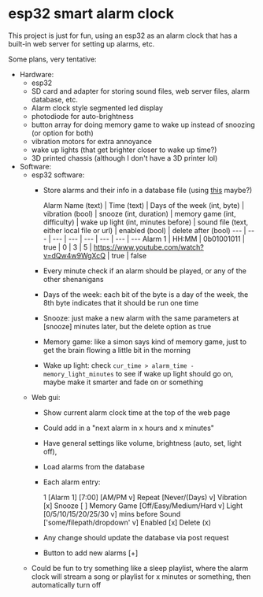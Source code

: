 # esp32 smart alarm clock

This project is just for fun, using an esp32 as an alarm clock that has a built-in web server for setting up alarms, etc.

Some plans, very tentative:
- Hardware:
  - esp32
  - SD card and adapter for storing sound files, web server files, alarm database, etc.
  - Alarm clock style segmented led display
  - photodiode for auto-brightness
  - button array for doing memory game to wake up instead of snoozing (or option for both)
  - vibration motors for extra annoyance
  - wake up lights (that get brighter closer to wake up time?)
  - 3D printed chassis (although I don't have a 3D printer lol)
- Software:
  - esp32 software:
    - Store alarms and their info in a database file (using [this](https://github.com/siara-cc/esp32_arduino_sqlite3_lib) maybe?)

       Alarm Name (text) | Time (text) | Days of the week (int, byte) | vibration (bool) | snooze (int, duration) | memory game (int, difficulty) | wake up light (int, minutes before) | sound file (text, either local file or url) | enabled (bool) | delete after (bool)
       --- | --- | --- | --- | --- | --- | --- | --- 
       Alarm 1 | HH:MM | 0b01001011 | true | 0 | 3 | 5 | https://www.youtube.com/watch?v=dQw4w9WgXcQ | true | false
    - Every minute check if an alarm should be played, or any of the other shenanigans
    - Days of the week: each bit of the byte is a day of the week, the 8th byte indicates that it should be run one time
    - Snooze: just make a new alarm with the same parameters at [snooze] minutes later, but the delete option as true
    - Memory game: like a simon says kind of memory game, just to get the brain flowing a little bit in the morning
    - Wake up light: check `cur_time > alarm_time - memory_light_minutes` to see if wake up light should go on, maybe make it smarter and fade on or something
  - Web gui:
    - Show current alarm clock time at the top of the web page
    - Could add in a "next alarm in x hours and x minutes"
    - Have general settings like volume, brightness (auto, set, light off), 
    - Load alarms from the database
    - Each alarm entry:
    
      1 [Alarm 1] [7:00] [AM/PM v] Repeat [Never/(Days) v] Vibration [x] Snooze [ ] Memory Game [Off/Easy/Medium/Hard v] Light [0/5/10/15/20/25/30 v] mins before Sound ['some/filepath/dropdown' v] Enabled [x] Delete (x)
    - Any change should update the database via post request
    - Button to add new alarms [+]
  - Could be fun to try something like a sleep playlist, where the alarm clock will stream a song or playlist for x minutes or something, then automatically turn off
